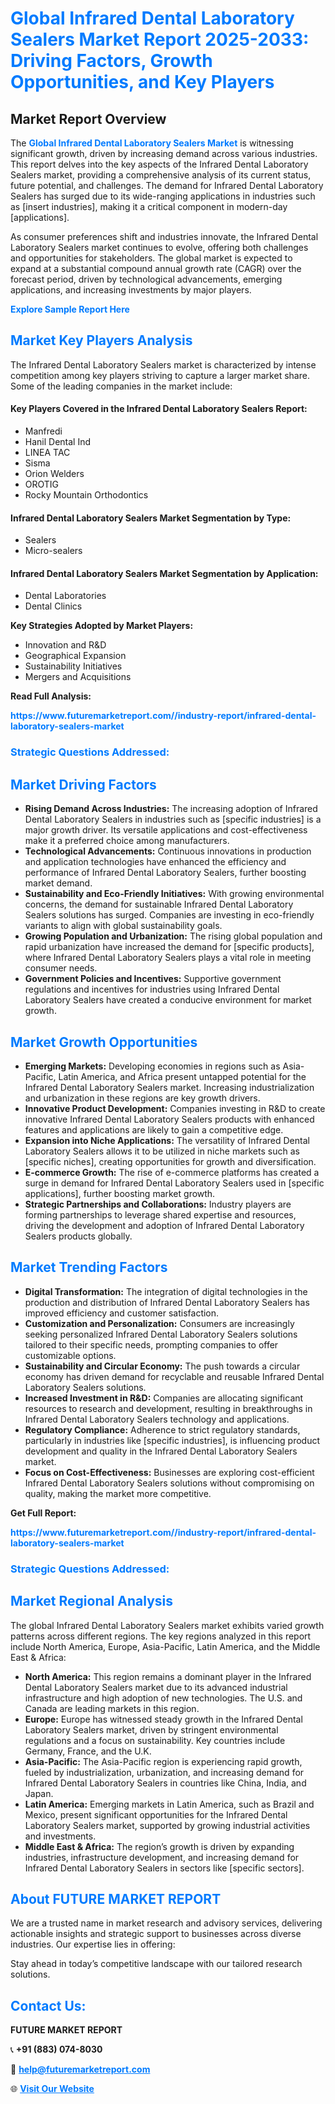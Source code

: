 <h1 style="color: #007BFF;">Global Infrared Dental Laboratory Sealers Market Report 2025-2033: Driving Factors, Growth Opportunities, and Key Players</h1>

<section id="overview">
<h2>Market Report Overview</h2>
<p>The <a href="https://www.futuremarketreport.com//industry-report/infrared-dental-laboratory-sealers-market" style="color: #007BFF; text-decoration: none;"><strong>Global Infrared Dental Laboratory Sealers Market</strong></a> is witnessing significant growth, driven by increasing demand across various industries. This report delves into the key aspects of the Infrared Dental Laboratory Sealers market, providing a comprehensive analysis of its current status, future potential, and challenges. The demand for Infrared Dental Laboratory Sealers has surged due to its wide-ranging applications in industries such as [insert industries], making it a critical component in modern-day [applications].</p>
<p>As consumer preferences shift and industries innovate, the Infrared Dental Laboratory Sealers market continues to evolve, offering both challenges and opportunities for stakeholders. The global market is expected to expand at a substantial compound annual growth rate (CAGR) over the forecast period, driven by technological advancements, emerging applications, and increasing investments by major players.</p>
</section>

<section id="overview">
<p><a href="https://www.futuremarketreport.com//request-sample/reportId=50124" style="color: #007BFF; text-decoration: none;"><strong>Explore Sample Report Here</strong></a></p>
</section>

<section id="key-players">
<h2 style="color: #007BFF;">Market Key Players Analysis</h2>
<p>The Infrared Dental Laboratory Sealers market is characterized by intense competition among key players striving to capture a larger market share. Some of the leading companies in the market include:</p>
<h4>Key Players Covered in the Infrared Dental Laboratory Sealers Report:</h4>
<ul><li>Manfredi</li><li>Hanil Dental Ind</li><li>LINEA TAC</li><li>Sisma</li><li>Orion Welders</li><li>OROTIG</li><li>Rocky Mountain Orthodontics</li></ul>
<h4>Infrared Dental Laboratory Sealers Market Segmentation by Type:</h4>
<ul><li>Sealers</li><li>Micro-sealers</li></ul>

<h4>Infrared Dental Laboratory Sealers Market Segmentation by Application:</h4>
<ul><li>Dental Laboratories</li><li>Dental Clinics</li></ul>
<p><strong>Key Strategies Adopted by Market Players:</strong></p>
<ul>
<li>Innovation and R&D</li>
<li>Geographical Expansion</li>
<li>Sustainability Initiatives</li>
<li>Mergers and Acquisitions</li>
</ul>
</section>

<section>
<p><strong>Read Full Analysis: </strong></p><a href="https://www.futuremarketreport.com//industry-report/infrared-dental-laboratory-sealers-market" style="color: #007BFF; text-decoration: none;"><strong>https://www.futuremarketreport.com//industry-report/infrared-dental-laboratory-sealers-market</strong></a>
<h3 style="color: #007BFF;">Strategic Questions Addressed:</h3>
</section>

<section id="driving-factors">
<h2 style="color: #007BFF;">Market Driving Factors</h2>
<ul>
<li><strong>Rising Demand Across Industries:</strong> The increasing adoption of Infrared Dental Laboratory Sealers in industries such as [specific industries] is a major growth driver. Its versatile applications and cost-effectiveness make it a preferred choice among manufacturers.</li>
<li><strong>Technological Advancements:</strong> Continuous innovations in production and application technologies have enhanced the efficiency and performance of Infrared Dental Laboratory Sealers, further boosting market demand.</li>
<li><strong>Sustainability and Eco-Friendly Initiatives:</strong> With growing environmental concerns, the demand for sustainable Infrared Dental Laboratory Sealers solutions has surged. Companies are investing in eco-friendly variants to align with global sustainability goals.</li>
<li><strong>Growing Population and Urbanization:</strong> The rising global population and rapid urbanization have increased the demand for [specific products], where Infrared Dental Laboratory Sealers plays a vital role in meeting consumer needs.</li>
<li><strong>Government Policies and Incentives:</strong> Supportive government regulations and incentives for industries using Infrared Dental Laboratory Sealers have created a conducive environment for market growth.</li>
</ul>
</section>

<section id="growth-opportunities">
<h2 style="color: #007BFF;">Market Growth Opportunities</h2>
<ul>
<li><strong>Emerging Markets:</strong> Developing economies in regions such as Asia-Pacific, Latin America, and Africa present untapped potential for the Infrared Dental Laboratory Sealers market. Increasing industrialization and urbanization in these regions are key growth drivers.</li>
<li><strong>Innovative Product Development:</strong> Companies investing in R&D to create innovative Infrared Dental Laboratory Sealers products with enhanced features and applications are likely to gain a competitive edge.</li>
<li><strong>Expansion into Niche Applications:</strong> The versatility of Infrared Dental Laboratory Sealers allows it to be utilized in niche markets such as [specific niches], creating opportunities for growth and diversification.</li>
<li><strong>E-commerce Growth:</strong> The rise of e-commerce platforms has created a surge in demand for Infrared Dental Laboratory Sealers used in [specific applications], further boosting market growth.</li>
<li><strong>Strategic Partnerships and Collaborations:</strong> Industry players are forming partnerships to leverage shared expertise and resources, driving the development and adoption of Infrared Dental Laboratory Sealers products globally.</li>
</ul>
</section>

<section id="trending-factors">
<h2 style="color: #007BFF;">Market Trending Factors</h2>
<ul>
<li><strong>Digital Transformation:</strong> The integration of digital technologies in the production and distribution of Infrared Dental Laboratory Sealers has improved efficiency and customer satisfaction.</li>
<li><strong>Customization and Personalization:</strong> Consumers are increasingly seeking personalized Infrared Dental Laboratory Sealers solutions tailored to their specific needs, prompting companies to offer customizable options.</li>
<li><strong>Sustainability and Circular Economy:</strong> The push towards a circular economy has driven demand for recyclable and reusable Infrared Dental Laboratory Sealers solutions.</li>
<li><strong>Increased Investment in R&D:</strong> Companies are allocating significant resources to research and development, resulting in breakthroughs in Infrared Dental Laboratory Sealers technology and applications.</li>
<li><strong>Regulatory Compliance:</strong> Adherence to strict regulatory standards, particularly in industries like [specific industries], is influencing product development and quality in the Infrared Dental Laboratory Sealers market.</li>
<li><strong>Focus on Cost-Effectiveness:</strong> Businesses are exploring cost-efficient Infrared Dental Laboratory Sealers solutions without compromising on quality, making the market more competitive.</li>
</ul>
</section>

<section>
<p><strong>Get Full Report: </strong></p><a href="https://www.futuremarketreport.com//industry-report/infrared-dental-laboratory-sealers-market" style="color: #007BFF; text-decoration: none;"><strong>https://www.futuremarketreport.com//industry-report/infrared-dental-laboratory-sealers-market</strong></a>
<h3 style="color: #007BFF;">Strategic Questions Addressed:</h3>
</section>


<section id="regional-analysis">
<h2 style="color: #007BFF;">Market Regional Analysis</h2>
<p>The global Infrared Dental Laboratory Sealers market exhibits varied growth patterns across different regions. The key regions analyzed in this report include North America, Europe, Asia-Pacific, Latin America, and the Middle East & Africa:</p>
<ul>
<li><strong>North America:</strong> This region remains a dominant player in the Infrared Dental Laboratory Sealers market due to its advanced industrial infrastructure and high adoption of new technologies. The U.S. and Canada are leading markets in this region.</li>
<li><strong>Europe:</strong> Europe has witnessed steady growth in the Infrared Dental Laboratory Sealers market, driven by stringent environmental regulations and a focus on sustainability. Key countries include Germany, France, and the U.K.</li>
<li><strong>Asia-Pacific:</strong> The Asia-Pacific region is experiencing rapid growth, fueled by industrialization, urbanization, and increasing demand for Infrared Dental Laboratory Sealers in countries like China, India, and Japan.</li>
<li><strong>Latin America:</strong> Emerging markets in Latin America, such as Brazil and Mexico, present significant opportunities for the Infrared Dental Laboratory Sealers market, supported by growing industrial activities and investments.</li>
<li><strong>Middle East & Africa:</strong> The region’s growth is driven by expanding industries, infrastructure development, and increasing demand for Infrared Dental Laboratory Sealers in sectors like [specific sectors].</li>
</ul>
</section>

<footer>
<h2 style="color: #007BFF;">About FUTURE MARKET REPORT</h2>
<p>We are a trusted name in market research and advisory services, delivering actionable insights and strategic support to businesses across diverse industries. Our expertise lies in offering:</p>

<p>Stay ahead in today’s competitive landscape with our tailored research solutions.</p>

<h2 style="color: #007BFF;">Contact Us:</h2>
<p><strong>FUTURE MARKET REPORT</strong></p>
<p>📞 <strong>+91 (883) 074-8030</strong></p>
<p>📧 <strong><a href="mailto:help@futuremarketreport.com" style="color: #007BFF;">help@futuremarketreport.com</a></strong></p>
<p>🌐 <strong><a href="https://www.futuremarketreport.com/" style="color: #007BFF;">Visit Our Website</a></strong></p>
</footer>